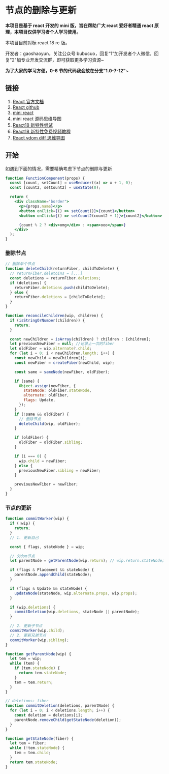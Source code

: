 # 节点的删除与更新

**本项目是基于 react 开发的 mini 版，旨在帮助广大 react 爱好者精通 react 原理，本项目仅供学习者个人学习使用。**

本项目目前对标 react 18 rc 版。

开发者：gaoshaoyun，关注公众号 bubucuo，回复“1”加开发者个人微信，回复"2"加专业开发交流群，即可获取更多学习资源~



**为了大家的学习方便，0-6 节的代码我会放在分支"1.0-7-12"~**



## 链接

1. [React 官方文档](https://react.docschina.org/)
2. [React github](https://github.com/facebook/react/)
3. [mini react](https://github.com/bubucuo/mini-react)
4. mini react 源码思维导图
5. [React18 新特性尝试](https://github.com/bubucuo/react18-ice)
6. [React18 新特性免费视频教程](https://www.bilibili.com/video/BV1rK4y137D3/)
7. [React vdom diff 思维导图](https://www.processon.com/view/link/61b20cab1e08534ca6ddc6f8)

## 开始

如遇到下面的情况，需要精确考虑下节点的删除与更新

```jsx
function FunctionComponent(props) {
  const [count, setCount] = useReducer((x) => x + 1, 0);
  const [count2, setCount2] = useState(0);

  return (
    <div className="border">
      <p>{props.name}</p>
      <button onClick={() => setCount()}>{count}</button>
      <button onClick={() => setCount2(count2 + 1)}>{count2}</button>

      {count % 2 ? <div>omg</div> : <span>ooo</span>}
    </div>
  );
}
```

### 删除节点

```jsx
// 删除单个节点
function deleteChild(returnFiber, childToDelete) {
  // returnFiber.deletoins = [...]
  const deletions = returnFiber.deletions;
  if (deletions) {
    returnFiber.deletions.push(childToDelete);
  } else {
    returnFiber.deletions = [childToDelete];
  }
}

function reconcileChildren(wip, children) {
  if (isStringOrNumber(children)) {
    return;
  }

  const newChildren = isArray(children) ? children : [children];
  let previousNewFiber = null; //记录上一次的fiber
  let oldFiber = wip.alternate?.child;
  for (let i = 0; i < newChildren.length; i++) {
    const newChild = newChildren[i];
    const newFiber = createFiber(newChild, wip);

    const same = sameNode(newFiber, oldFiber);

    if (same) {
      Object.assign(newFiber, {
        stateNode: oldFiber.stateNode,
        alternate: oldFiber,
        flags: Update,
      });
    }
    if (!same && oldFiber) {
      // 删除节点
      deleteChild(wip, oldFiber);
    }

    if (oldFiber) {
      oldFiber = oldFiber.sibling;
    }

    if (i === 0) {
      wip.child = newFiber;
    } else {
      previousNewFiber.sibling = newFiber;
    }

    previousNewFiber = newFiber;
  }
}
```

### 节点的更新

```js
function commitWorker(wip) {
  if (!wip) {
    return;
  }
  // 1. 更新自己

  const { flags, stateNode } = wip;

  // 父dom节点
  let parentNode = getParentNode(wip.return); // wip.return.stateNode;

  if (flags & Placement && stateNode) {
    parentNode.appendChild(stateNode);
  }

  if (flags & Update && stateNode) {
    updateNode(stateNode, wip.alternate.props, wip.props);
  }

  if (wip.deletions) {
    commitDeletion(wip.deletions, stateNode || parentNode);
  }

  // 2. 更新子节点
  commitWorker(wip.child);
  // 2. 更新兄弟节点
  commitWorker(wip.sibling);
}

function getParentNode(wip) {
  let tem = wip;
  while (tem) {
    if (tem.stateNode) {
      return tem.stateNode;
    }
    tem = tem.return;
  }
}

// deletions: fiber
function commitDeletion(deletions, parentNode) {
  for (let i = 0; i < deletions.length; i++) {
    const deletion = deletions[i];
    parentNode.removeChild(getStateNode(deletion));
  }
}

function getStateNode(fiber) {
  let tem = fiber;
  while (!tem.stateNode) {
    tem = tem.child;
  }
  return tem.stateNode;
}
```

###
